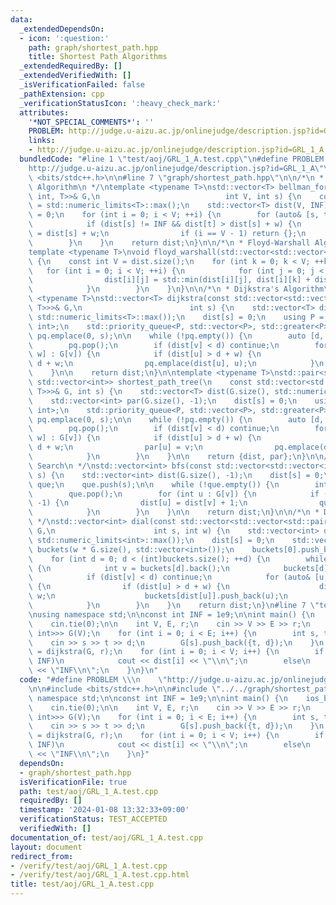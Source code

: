 ```yaml
---
data:
  _extendedDependsOn:
  - icon: ':question:'
    path: graph/shortest_path.hpp
    title: Shortest Path Algorithms
  _extendedRequiredBy: []
  _extendedVerifiedWith: []
  _isVerificationFailed: false
  _pathExtension: cpp
  _verificationStatusIcon: ':heavy_check_mark:'
  attributes:
    '*NOT_SPECIAL_COMMENTS*': ''
    PROBLEM: http://judge.u-aizu.ac.jp/onlinejudge/description.jsp?id=GRL_1_A
    links:
    - http://judge.u-aizu.ac.jp/onlinejudge/description.jsp?id=GRL_1_A
  bundledCode: "#line 1 \"test/aoj/GRL_1_A.test.cpp\"\n#define PROBLEM \\\n    \"\
    http://judge.u-aizu.ac.jp/onlinejudge/description.jsp?id=GRL_1_A\"\n\n#include\
    \ <bits/stdc++.h>\n\n#line 7 \"graph/shortest_path.hpp\"\n\n/*\n * Bellman-Ford\
    \ Algorithm\n */\ntemplate <typename T>\nstd::vector<T> bellman_ford(const std::vector<std::tuple<int,\
    \ int, T>>& G,\n                            int V, int s) {\n    constexpr T INF\
    \ = std::numeric_limits<T>::max();\n    std::vector<T> dist(V, INF);\n    dist[s]\
    \ = 0;\n    for (int i = 0; i < V; ++i) {\n        for (auto& [s, t, w] : G) {\n\
    \            if (dist[s] != INF && dist[t] > dist[s] + w) {\n                dist[t]\
    \ = dist[s] + w;\n                if (i == V - 1) return {};\n            }\n\
    \        }\n    }\n    return dist;\n}\n\n/*\n * Floyd-Warshall Algorithm\n */\n\
    template <typename T>\nvoid floyd_warshall(std::vector<std::vector<T>>& dist)\
    \ {\n    const int V = dist.size();\n    for (int k = 0; k < V; ++k) {\n     \
    \   for (int i = 0; i < V; ++i) {\n            for (int j = 0; j < V; ++j) {\n\
    \                dist[i][j] = std::min(dist[i][j], dist[i][k] + dist[k][j]);\n\
    \            }\n        }\n    }\n}\n\n/*\n * Dijkstra's Algorithm\n */\ntemplate\
    \ <typename T>\nstd::vector<T> dijkstra(const std::vector<std::vector<std::pair<int,\
    \ T>>>& G,\n                        int s) {\n    std::vector<T> dist(G.size(),\
    \ std::numeric_limits<T>::max());\n    dist[s] = 0;\n    using P = std::pair<T,\
    \ int>;\n    std::priority_queue<P, std::vector<P>, std::greater<P>> pq;\n   \
    \ pq.emplace(0, s);\n\n    while (!pq.empty()) {\n        auto [d, v] = pq.top();\n\
    \        pq.pop();\n        if (dist[v] < d) continue;\n        for (auto& [u,\
    \ w] : G[v]) {\n            if (dist[u] > d + w) {\n                dist[u] =\
    \ d + w;\n                pq.emplace(dist[u], u);\n            }\n        }\n\
    \    }\n\n    return dist;\n}\n\ntemplate <typename T>\nstd::pair<std::vector<T>,\
    \ std::vector<int>> shortest_path_tree(\n    const std::vector<std::vector<std::pair<int,\
    \ T>>>& G, int s) {\n    std::vector<T> dist(G.size(), std::numeric_limits<T>::max());\n\
    \    std::vector<int> par(G.size(), -1);\n    dist[s] = 0;\n    using P = std::pair<T,\
    \ int>;\n    std::priority_queue<P, std::vector<P>, std::greater<P>> pq;\n   \
    \ pq.emplace(0, s);\n\n    while (!pq.empty()) {\n        auto [d, v] = pq.top();\n\
    \        pq.pop();\n        if (dist[v] < d) continue;\n        for (auto& [u,\
    \ w] : G[v]) {\n            if (dist[u] > d + w) {\n                dist[u] =\
    \ d + w;\n                par[u] = v;\n                pq.emplace(dist[u], u);\n\
    \            }\n        }\n    }\n\n    return {dist, par};\n}\n\n/*\n * Breadth-First\
    \ Search\n */\nstd::vector<int> bfs(const std::vector<std::vector<int>>& G, int\
    \ s) {\n    std::vector<int> dist(G.size(), -1);\n    dist[s] = 0;\n    std::queue<int>\
    \ que;\n    que.push(s);\n\n    while (!que.empty()) {\n        int v = que.front();\n\
    \        que.pop();\n        for (int u : G[v]) {\n            if (dist[u] ==\
    \ -1) {\n                dist[u] = dist[v] + 1;\n                que.push(u);\n\
    \            }\n        }\n    }\n\n    return dist;\n}\n\n/*\n * Dial's Algorithm\n\
    \ */\nstd::vector<int> dial(const std::vector<std::vector<std::pair<int, int>>>&\
    \ G,\n                      int s, int w) {\n    std::vector<int> dist(G.size(),\
    \ std::numeric_limits<int>::max());\n    dist[s] = 0;\n    std::vector<std::vector<int>>\
    \ buckets(w * G.size(), std::vector<int>());\n    buckets[0].push_back(s);\n\n\
    \    for (int d = 0; d < (int)buckets.size(); ++d) {\n        while (!buckets[d].empty())\
    \ {\n            int v = buckets[d].back();\n            buckets[d].pop_back();\n\
    \            if (dist[v] < d) continue;\n            for (auto& [u, w] : G[v])\
    \ {\n                if (dist[u] > d + w) {\n                    dist[u] = d +\
    \ w;\n                    buckets[dist[u]].push_back(u);\n                }\n\
    \            }\n        }\n    }\n    return dist;\n}\n#line 7 \"test/aoj/GRL_1_A.test.cpp\"\
    \nusing namespace std;\n\nconst int INF = 1e9;\n\nint main() {\n    ios_base::sync_with_stdio(false);\n\
    \    cin.tie(0);\n\n    int V, E, r;\n    cin >> V >> E >> r;\n    vector<vector<pair<int,\
    \ int>>> G(V);\n    for (int i = 0; i < E; i++) {\n        int s, t, d;\n    \
    \    cin >> s >> t >> d;\n        G[s].push_back({t, d});\n    }\n    auto dist\
    \ = dijkstra(G, r);\n    for (int i = 0; i < V; i++) {\n        if (dist[i] <\
    \ INF)\n            cout << dist[i] << \"\\n\";\n        else\n            cout\
    \ << \"INF\\n\";\n    }\n}\n"
  code: "#define PROBLEM \\\n    \"http://judge.u-aizu.ac.jp/onlinejudge/description.jsp?id=GRL_1_A\"\
    \n\n#include <bits/stdc++.h>\n\n#include \"../../graph/shortest_path.hpp\"\nusing\
    \ namespace std;\n\nconst int INF = 1e9;\n\nint main() {\n    ios_base::sync_with_stdio(false);\n\
    \    cin.tie(0);\n\n    int V, E, r;\n    cin >> V >> E >> r;\n    vector<vector<pair<int,\
    \ int>>> G(V);\n    for (int i = 0; i < E; i++) {\n        int s, t, d;\n    \
    \    cin >> s >> t >> d;\n        G[s].push_back({t, d});\n    }\n    auto dist\
    \ = dijkstra(G, r);\n    for (int i = 0; i < V; i++) {\n        if (dist[i] <\
    \ INF)\n            cout << dist[i] << \"\\n\";\n        else\n            cout\
    \ << \"INF\\n\";\n    }\n}"
  dependsOn:
  - graph/shortest_path.hpp
  isVerificationFile: true
  path: test/aoj/GRL_1_A.test.cpp
  requiredBy: []
  timestamp: '2024-01-08 13:32:33+09:00'
  verificationStatus: TEST_ACCEPTED
  verifiedWith: []
documentation_of: test/aoj/GRL_1_A.test.cpp
layout: document
redirect_from:
- /verify/test/aoj/GRL_1_A.test.cpp
- /verify/test/aoj/GRL_1_A.test.cpp.html
title: test/aoj/GRL_1_A.test.cpp
---
```

